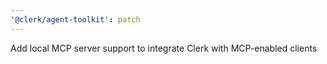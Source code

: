```yaml
---
'@clerk/agent-toolkit': patch
---
```


Add local MCP server support to integrate Clerk with MCP-enabled clients
